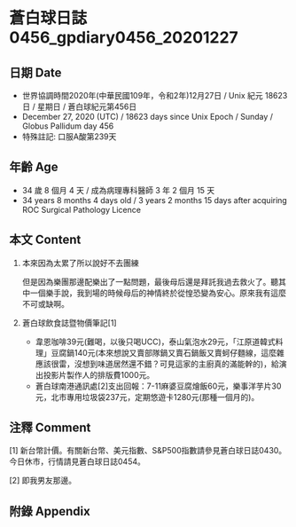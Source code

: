 [_metadata_:encoding]: - "utf-8"
[_metadata_:language]: - "zh-Hant-TW"
[_metadata_:fileformat]: - "markdown"
[_metadata_:MIME_type]: - "text/plain"
[_metadata_:markdown_version]: - "commonmark version 0.29"
[_metadata_:markdown_spec]: - "https://spec.commonmark.org/0.29/"

# 蒼白球日誌0456_gpdiary0456_20201227 #

## 日期 Date ##

* 世界協調時間2020年(中華民國109年，令和2年)12月27日 / Unix 紀元 18623 日 / 星期日 / 蒼白球紀元第456日
* December 27, 2020 (UTC) / 18623 days since Unix Epoch / Sunday / Globus Pallidum day 456
* 特殊註記: 口服A酸第239天

## 年齡 Age ##

* 34 歲 8 個月 4 天 / 成為病理專科醫師 3 年 2 個月 15 天
* 34 years 8 months 4 days old / 3 years 2 months 15 days after acquiring ROC Surgical Pathology Licence

## 本文 Content ##

1. 本來因為太累了所以說好不去團練

    但是因為樂團那邊配樂出了一點問題，最後母后還是拜託我過去救火了。聽其中一個樂手說，我到場的時候母后的神情終於從惶恐變為安心。原來我有這麼不可或缺啊。    

2. 蒼白球飲食誌暨物價筆記[1]

    - 韋恩咖啡39元(難喝，以後只喝UCC)，泰山氣泡水29元，「江原道韓式料理」豆腐鍋140元(本來想說又賣部隊鍋又賣石鍋飯又賣蚵仔麵線，這麼雜應該很雷，沒想到味道居然還不錯？可見這家的主廚真的滿能幹的)，給演出投影片製作人的排版費1000元。
    - 蒼白球南港通訊處[2]支出回報：7-11麻婆豆腐燴飯60元，樂事洋芋片30元，北市專用垃圾袋237元，定期悠遊卡1280元(那種一個月的)。

## 注釋 Comment ##

[1] 新台幣計價。有關新台幣、美元指數、S&P500指數請參見蒼白球日誌0430。今日休市，行情請見蒼白球日誌0454。

[2] 即我男友那邊。

## 附錄 Appendix ##

